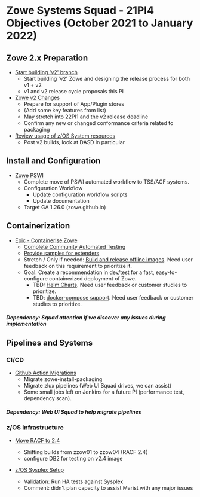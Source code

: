 # Zowe Systems Squad - 21PI4 Objectives (October 2021 to January 2022)

## Zowe 2.x Preparation

* [Start building 'v2' branch](https://github.com/zowe/zowe-install-packaging/issues/2262)
  - Start building 'v2' Zowe and designing the release process for both v1 + v2 
  - v1 and v2 release cycle proposals this PI 
* [Zowe v2 Changes](https://github.com/zowe/zowe-install-packaging/issues/2136)
  - Prepare for support of App/Plugin stores
  - (Add some key features from list)
  - May stretch into 22PI1 and the v2 release deadline
  - Confirm any new or changed conformance criteria related to packaging
* [Review usage of z/OS System resources]()
  - Post v2 builds, look at DASD in particular

## Install and Configuration 

* [Zowe PSWI]()
  - Complete move of PSWI automated workflow to TSS/ACF systems.
  - Configuration Workflow
    * Update configuration workflow scripts
    * Update documentation
  - Target GA 1.26.0 (zowe.github.io)

## Containerization

* [Epic - Containerise Zowe](https://github.com/zowe/zowe-install-packaging/issues/793)
  - [Complete Community Automated Testing]()
  - [Provide samples for extenders]()
  - Stretch / Only if needed: [Build and release offline images](). Need user feedback on this requirement to prioritize it.
  - Goal: Create a recommendation in dev/test for a fast, easy-to-configure containerized deployment of Zowe.
    - TBD: [Helm Charts](). Need user feedback or customer studies to prioritize.
    - TBD: [docker-compose support]().  Need user feedback or customer studies to prioritize.

##### Dependency: Squad attention if we discover any issues during implementation

## Pipelines and Systems

### CI/CD 

* [Github Action Migrations](https://github.com/zowe/zowe-install-packaging/issues/1868)
  - Migrate zowe-install-packaging 
  - Migrate zlux pipelines (Web UI Squad drives, we can assist)
  - Some small jobs left on Jenkins for a future PI (performance test, dependency scan).

##### Dependency: Web UI Squad to help migrate pipelines

### z/OS Infrastructure

* [Move RACF to 2.4]()
  * Shifting builds from zzow01 to zzow04 (RACF 2.4)
  * configure DB2 for testing on v2.4 image

* [z/OS Sysplex Setup](https://github.com/zowe/zowe-install-packaging/issues/1397)
  - Validation: Run HA tests against Sysplex
  - Comment: didn't plan capacity to assist Marist with any major issues


